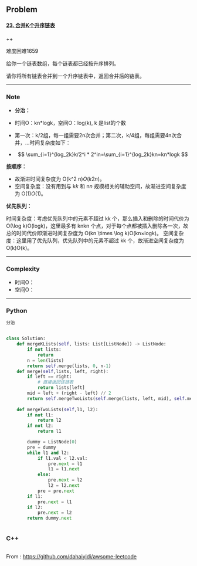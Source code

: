 ## Problem

#### [23. 合并K个升序链表](https://leetcode-cn.com/problems/merge-k-sorted-lists/)

++

难度困难1659

给你一个链表数组，每个链表都已经按升序排列。

请你将所有链表合并到一个升序链表中，返回合并后的链表。

------

### Note

- **分治：**

- 时间O：kn*logk，空间O：log(k), k 是list的个数

- 第一次：k/2组，每一组需要2n次合并；第二次，k/4组，每组需要4n次合并，...时间复杂度如下：

- $$
  \sum_{i=1}^{log_2k}k/2^i * 2^in=\sum_{i=1}^{log_2k}kn=kn*logk
  $$

**按顺序：**

- 故渐进时间复杂度为 O(k^2 n)*O*(*k*2*n*)。
- 空间复杂度：没有用到与 k*k* 和 n*n* 规模相关的辅助空间，故渐进空间复杂度为 O(1)*O*(1)。

**优先队列：**

时间复杂度：考虑优先队列中的元素不超过 kk 个，那么插入和删除的时间代价为 O(\log k)O(logk)，这里最多有 knkn 个点，对于每个点都被插入删除各一次，故总的时间代价即渐进时间复杂度为 O(kn \times \log k)O(kn×logk)。
空间复杂度：这里用了优先队列，优先队列中的元素不超过 kk 个，故渐进空间复杂度为 O(k)O(k)。



------

### Complexity

- 时间O：
- 空间O：

------

### Python

```python
分治


class Solution:
    def mergeKLists(self, lists: List[ListNode]) -> ListNode:
        if not lists:
            return 
        n = len(lists)
        return self.merge(lists, 0, n-1)
    def merge(self,lists, left, right):
        if left == right:
            # 直接返回该链表
            return lists[left]
        mid = left + (right - left) // 2
        return self.mergeTwoLists(self.merge(lists, left, mid), self.merge(lists, mid + 1, right))
        
    def mergeTwoLists(self,l1, l2):
        if not l1:
            return l2
        if not l2:
            return l1

        dummy = ListNode(0)
        pre = dummy
        while l1 and l2:
            if l1.val < l2.val:
                pre.next = l1
                l1 = l1.next
            else:
                pre.next = l2
                l2 = l2.next
            pre = pre.next
        if l1:
            pre.next = l1
        if l2:
            pre.next = l2
        return dummy.next
```



```python

```



### C++

```C++

```



From : https://github.com/dahaiyidi/awsome-leetcode
